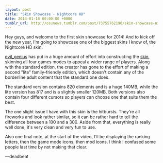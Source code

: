 ```yaml
---
layout: post
title: "Skin Showcase - Nightcore HD"
date: 2014-01-18 00:00:00 +0000
tumblr_url: http://osunews.tumblr.com/post/73755762190/skin-showcase-nightcore-hd
---
```


Hey guys, and welcome to the first skin showcase for 2014! And to kick off the new year, I'm going to showcase one of the biggest skins I know of, the Nightcore HD skin.

[evil_genius](https://osu.ppy.sh/users/2526988) has put in a huge amount of effort into constructing the [skin](https://osu.ppy.sh/community/forums/topics/135588), skinning all four games modes to appeal a wider range of players. Along with the standard edition, the creator has gone to the effort of making a second "lite" family-friendly edition, which doesn't contain any of the borderline adult content that the standard one does.

The standard version contains 820 elements and is a huge 140MB, while the lite version has 817 and is a slightly smaller 120MB. Both versions also contain four different cursors so players can choose one that suits them the best.

The one slight issue I have with this skin is the hitbursts. They're all fireworks and look rather similar, so it can be rather hard to tell the difference between a 100 and a 300. Aside from that, everything is really well done, it's very clean and very fun to use.

Also one final note, at the start of the video, I'll be displaying the ranking letters, then the game mode icons, then mod icons. I think I confused some people last time by not making that clear.

—deadbeat
